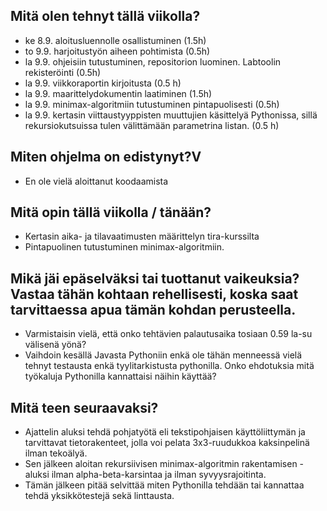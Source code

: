 ## Mitä olen tehnyt tällä viikolla?
* ke 8.9. aloitusluennolle osallistuminen (1.5h)
* to 9.9. harjoitustyön aiheen pohtimista (0.5h)
* la 9.9. ohjeisiin tutustuminen, repositorion luominen. Labtoolin rekisteröinti (0.5h)
* la 9.9. viikkoraportin kirjoitusta (0.5 h)
* la 9.9. maarittelydokumentin laatiminen (1.5h)
* la 9.9. minimax-algoritmiin tutustuminen pintapuolisesti (0.5h)
* la 9.9. kertasin viittaustyyppisten muuttujien käsittelyä Pythonissa, sillä rekursiokutsuissa tulen välittämään parametrina listan. (0.5 h)

## Miten ohjelma on edistynyt?V
* En ole vielä aloittanut koodaamista

## Mitä opin tällä viikolla / tänään?
* Kertasin aika- ja tilavaatimusten määrittelyn tira-kurssilta
* Pintapuolinen tutustuminen minimax-algoritmiin.

## Mikä jäi epäselväksi tai tuottanut vaikeuksia? Vastaa tähän kohtaan rehellisesti, koska saat tarvittaessa apua tämän kohdan perusteella.
* Varmistaisin vielä, että onko tehtävien palautusaika tosiaan 0.59 la-su välisenä yönä?
* Vaihdoin kesällä Javasta Pythoniin enkä ole tähän menneessä vielä tehnyt testausta enkä tyylitarkistusta pythonilla. Onko ehdotuksia mitä työkaluja Pythonilla kannattaisi näihin käyttää?

## Mitä teen seuraavaksi?
* Ajattelin aluksi tehdä pohjatyötä eli tekstipohjaisen käyttöliittymän ja tarvittavat tietorakenteet, jolla voi pelata 3x3-ruudukkoa kaksinpelinä ilman tekoälyä.
* Sen jälkeen aloitan rekursiivisen minimax-algoritmin rakentamisen - aluksi ilman alpha-beta-karsintaa ja ilman syvyysrajoitinta.
* Tämän jälkeen pitää selvittää miten Pythonilla tehdään tai kannattaa tehdä yksikkötestejä sekä linttausta.